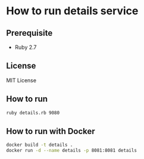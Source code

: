 # How to run details service

## Prerequisite

* Ruby 2.7
## License
MIT License
## How to run

```bash
ruby details.rb 9080
```
## How to run with Docker

```bash
docker build -t details .
docker run -d --name details -p 8081:8081 details
```
